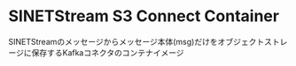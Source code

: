 # SINETStream S3 Connect Container

SINETStreamのメッセージからメッセージ本体(msg)だけをオブジェクトストレージに保存するKafkaコネクタのコンテナイメージ